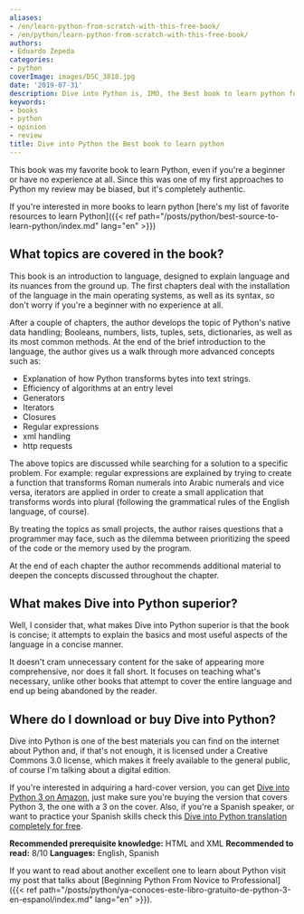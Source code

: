 ```yaml
---
aliases:
- /en/learn-python-from-scratch-with-this-free-book/
- /en/python/learn-python-from-scratch-with-this-free-book/
authors:
- Eduardo Zepeda
categories:
- python
coverImage: images/DSC_3818.jpg
date: '2019-07-31'
description: Dive into Python is, IMO, the Best book to learn python for beginners, it covers practically everything to get you started and it can be downloaded for free.
keywords:
- books
- python
- opinion
- review
title: Dive into Python the Best book to learn python
---
```


This book was my favorite book to learn Python, even if you're a beginner or have no experience at all. Since this was one of my first approaches to Python my review may be biased, but it's completely authentic.

If you're interested in more books to learn python [here's my list of favorite resources to learn Python]({{< ref path="/posts/python/best-source-to-learn-python/index.md" lang="en" >}})

## What topics are covered in the book?

This book is an introduction to language, designed to explain language and its nuances from the ground up. The first chapters deal with the installation of the language in the main operating systems, as well as its syntax, so don't worry if you're a beginner with no experience at all.

After a couple of chapters, the author develops the topic of Python's native data handling; Booleans, numbers, lists, tuples, sets, dictionaries, as well as its most common methods. At the end of the brief introduction to the language, the author gives us a walk through more advanced concepts such as:

* Explanation of how Python transforms bytes into text strings.
* Efficiency of algorithms at an entry level
* Generators
* Iterators
* Closures
* Regular expressions
* xml handling
* http requests

The above topics are discussed while searching for a solution to a specific problem. For example: regular expressions are explained by trying to create a function that transforms Roman numerals into Arabic numerals and vice versa, iterators are applied in order to create a small application that transforms words into plural (following the grammatical rules of the English language, of course). 

By treating the topics as small projects, the author raises questions that a programmer may face, such as the dilemma between prioritizing the speed of the code or the memory used by the program. 

At the end of each chapter the author recommends additional material to deepen the concepts discussed throughout the chapter.

## What makes Dive into Python superior?

Well, I consider that, what makes Dive into Python superior is that the book is concise; it attempts to explain the basics and most useful aspects of the language in a concise manner. 

It doesn't cram unnecessary content for the sake of appearing more comprehensive, nor does it fall short. It focuses on teaching what's necessary, unlike other books that attempt to cover the entire language and end up being abandoned by the reader.

## Where do I download or buy Dive into Python?

Dive into Python is one of the best materials you can find on the internet about Python and, if that's not enough, it is licensed under a Creative Commons 3.0 license, which makes it freely available to the general public, of course I'm talking about a digital edition.

If you're interested in adquiring a hard-cover version, you can get [Dive into Python 3 on Amazon](https://amzn.to/4oinuzN#?), just make sure you're buying the version that covers Python 3, the one with a 3 on the cover. Also, if you're a Spanish speaker, or want to practice your Spanish skills check this [Dive into Python translation completely for free](https://github.com/jmgaguilera/inmersionenpython3).

****Recommended prerequisite knowledge:**** HTML and XML
**Recommended to read:** 8/10
**Languages:** English, Spanish

If you want to read about another excellent one to learn about Python visit my post that talks about [Beginning Python From Novice to Professional]({{< ref path="/posts/python/ya-conoces-este-libro-gratuito-de-python-3-en-espanol/index.md" lang="en" >}}).